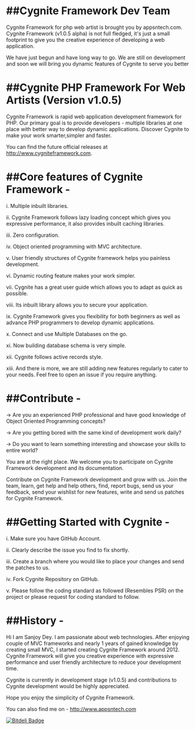 ##Cygnite Framework Dev Team
==========================
Cygnite Framework for php web artist is brought you by appsntech.com. Cygnite Framework (v1.0.5 alpha) is not full fledged, it's just a small footprint to give you the creative experience of developing a web application.

We have just begun and have long way to go. We are still on development and soon we will bring you dynamic features of Cygnite to serve you better


##Cygnite PHP Framework For Web Artists (Version v1.0.5)
=========================================================

Cygnite Framework is rapid web application development framework for PHP. Our primary goal is to provide developers - multiple libraries at one place with better way to develop dynamic applications. Discover Cygnite to make your work smarter,simpler and faster.

You can find the future official releases at http://www.cygniteframework.com.

##Core features of Cygnite Framework -
==================================

i. Multiple  inbuilt libraries.

ii. Cygnite Framework follows lazy loading concept which gives you expressive performance, it also provides inbuilt caching libraries.

iii. Zero configuration.

iv. Object oriented programming with MVC architecture.

v.  User friendly structures of Cygnite framework helps you painless development.

vi. Dynamic routing feature makes your work simpler.

vii. Cygnite has a great user guide which allows you to adapt as quick as possible.

viii. Its inbuilt library allows you to secure your application.

ix. Cygnite Framework gives you flexibility for both beginners as well as advance PHP programmers to develop dynamic applications.

x. Connect and use Multiple Databases on the go.

xi. Now building database schema is very simple.

xii. Cygnite follows active records style.

xiii. And there is more, we are still adding new features regularly to cater to your needs. Feel free to open an issue if you require anything.


##Contribute -
===========

-> Are you an experienced PHP professional and have good knowledge of Object Oriented Programming concepts?

-> Are you getting bored with the same kind of development work daily?

-> Do you want to learn something interesting and showcase your skills to entire world?

You are at the right place. We welcome you to participate on Cygnite Framework development and its documentation.

Contribute on Cygnite Framework development and grow with us. Join the team, learn, get help and help others, find, report bugs, send us your feedback, send your wishlist for new features, write and send us patches for Cygnite Framework.


##Getting Started with Cygnite -
============================
i.  Make sure you have GitHub Account.

ii. Clearly describe the issue you find to fix shortly.

iii. Create a branch where you would like to place your changes and send the patches to us.

iv. Fork Cygnite Repository on GitHub.

v. Please follow the coding standard as followed (Resembles PSR) on the project or please request for coding standard to follow.


##History -
==========
Hi I am Sanjoy Dey. I am passionate about web technologies. After enjoying couple of MVC frameworks and 
nearly 1 years of gained knowledge by creating small MVC, I started creating Cygnite Framework around 2012.
Cygnite Framework will give you creative experience with expressive performance and user friendly architecture 
to reduce your development time.

Cygnite is currently in development stage (v1.0.5) and contributions to Cygnite development would be highly appreciated.

Hope you enjoy the simplicity of Cygnite Framework.

You can also find me on - http://www.appsntech.com

[![Bitdeli Badge](https://d2weczhvl823v0.cloudfront.net/sanjoy87/cygniteframework/trend.png)](https://bitdeli.com/free "Bitdeli Badge")


